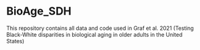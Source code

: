 # BioAge_SDH
This repository contains all data and code used in Graf et al. 2021 (Testing Black-White disparities in biological aging in older adults in the United States)
